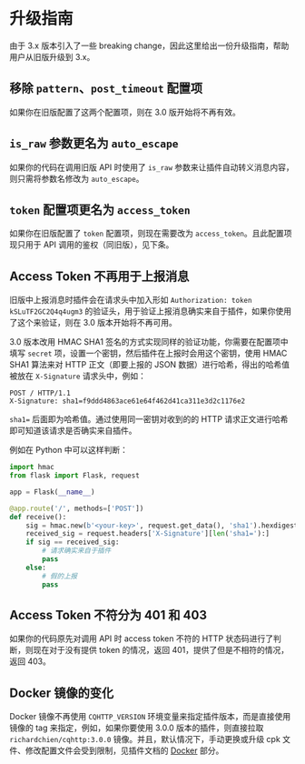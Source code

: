 # 升级指南

由于 3.x 版本引入了一些 breaking change，因此这里给出一份升级指南，帮助用户从旧版升级到 3.x。

## 移除 `pattern`、`post_timeout` 配置项

如果你在旧版配置了这两个配置项，则在 3.0 版开始将不再有效。

## `is_raw` 参数更名为 `auto_escape`

如果你的代码在调用旧版 API 时使用了 `is_raw` 参数来让插件自动转义消息内容，则只需将参数名修改为 `auto_escape`。

## `token` 配置项更名为 `access_token`

如果你在旧版配置了 `token` 配置项，则现在需要改为 `access_token`。且此配置项现只用于 API 调用的鉴权（同旧版），见下条。

## Access Token 不再用于上报消息

旧版中上报消息时插件会在请求头中加入形如 `Authorization: token kSLuTF2GC2Q4q4ugm3` 的验证头，用于验证上报消息确实来自于插件，如果你使用了这个来验证，则在 3.0 版本开始将不再可用。

3.0 版本改用 HMAC SHA1 签名的方式实现同样的验证功能，你需要在配置项中填写 `secret` 项，设置一个密钥，然后插件在上报时会用这个密钥，使用 HMAC SHA1 算法来对 HTTP 正文（即要上报的 JSON 数据）进行哈希，得出的哈希值被放在 `X-Signature` 请求头中，例如：

```http
POST / HTTP/1.1
X-Signature: sha1=f9ddd4863ace61e64f462d41ca311e3d2c1176e2
```

`sha1=` 后面即为哈希值。通过使用同一密钥对收到的的 HTTP 请求正文进行哈希即可知道该请求是否确实来自插件。

例如在 Python 中可以这样判断：

```python
import hmac
from flask import Flask, request

app = Flask(__name__)

@app.route('/', methods=['POST'])
def receive():
    sig = hmac.new(b'<your-key>', request.get_data(), 'sha1').hexdigest()
    received_sig = request.headers['X-Signature'][len('sha1='):]
    if sig == received_sig:
        # 请求确实来自于插件
        pass
    else:
        # 假的上报
        pass
```

## Access Token 不符分为 401 和 403

如果你的代码原先对调用 API 时 access token 不符的 HTTP 状态码进行了判断，则现在对于没有提供 token 的情况，返回 401，提供了但是不相符的情况，返回 403。

## Docker 镜像的变化

Docker 镜像不再使用 `CQHTTP_VERSION` 环境变量来指定插件版本，而是直接使用镜像的 tag 来指定，例如，如果你要使用 3.0.0 版本的插件，则直接拉取 `richardchien/cqhttp:3.0.0` 镜像。并且，默认情况下，手动更换或升级 cpk 文件、修改配置文件会受到限制，见插件文档的 [Docker](/Docker) 部分。
